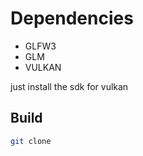 # Dependencies
- GLFW3
- GLM
- VULKAN

just install the sdk for vulkan
## Build

```bash
git clone

```